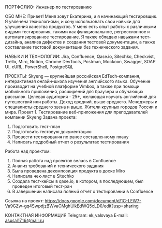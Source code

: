 ПОРТФОЛИО: Инженер по тестированию

ОБО МНЕ: Привет! Меня зовут Екатерина, и я начинающий тестировщик. Я увлечена технологиями, и хочу использовать свои навыки для улучшения качества продуктов. У меня есть опыт работы с различными видами тестирования, такими как функциональное, регрессионное и автоматизированное тестирование. Я также обладаю навыками тест-дизайна, анализа дефектов и создания тестовой документации, а также составление тестовой документации без технического задания.

НАВЫКИ И ТЕХНОЛОГИИ: Jira, Confluence, Qase.io, Sitechko, Checkvist, Trello, Miro, Notion, Chrome DevTools, Postman, Mockoon, Swagger, SOAP UI, cURL, PowerShell, PostgreSQL

ПРОЕКТЫ: 
Skyeng —  крупнейшая российская EdTech-компания, интерактивная онлайн-школа изучения английского языка. Обучение производит на учебной платформе Vimbox, а также при помощи мобильного приложения, расширений для браузера и обучающих рассылок. Целевая аудитория - 25+, желающая изучать английский для путешествий или работы. Доход средний, выше среднего. Менеджеры и специалисты среднего звена и выше. Жители крупных городов России и мира.
Проект 1. Тестирование веб-приложения для преподавателей компании Skyeng
Задача проекта:
1. Подготовить тест-план
2. Подготовить тестовую документацию
3. Провести тестирования по ранее составленному плану
4. Написать подробный отчет о результатах тестирования

Работа над проектом:
1. Полная работа над проектов велась в Confluence
2. Анализ требований и технического задания
3. Была проведена декомпозиция продукта в доске Miro
4. Написала чек-лист в Sitechko
5. Создала тест-кейсы в qase.io, в котором, в последующем, был проведен итоговый тест-ран
6. В завершении написала полный отчет о тестировании в Confluence

Ссылка на проект: https://docs.google.com/document/d/1C-LEW7-Va9GZw-gq4SwpdjzBWvaCMghUlkEdWQ5cLD0/edit?usp=sharing




КОНТАКТНАЯ ИНФОРМАЦИЯ
Telegram: ek_valovaya
E-mail: asusal1716@mail.ru
